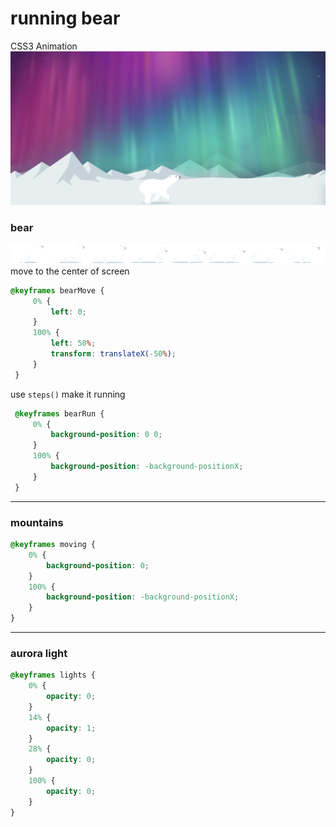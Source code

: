 # running bear
CSS3 Animation
![](./screenshot.png)
### bear
![](./images/bear.png)
move to the center of screen 
```css
@keyframes bearMove {
     0% {
         left: 0;
     }
     100% {
         left: 50%;
         transform: translateX(-50%);
     }
 }
```
use `steps()` make it running
```css
 @keyframes bearRun {
     0% {
         background-position: 0 0;
     }
     100% {
         background-position: -background-positionX;
     }
 }
```
---

### mountains
```css
@keyframes moving {
    0% {
        background-position: 0;
    }
    100% {
        background-position: -background-positionX;
    }
}
```
---

### aurora light
```css
@keyframes lights {
    0% {
        opacity: 0;
    }
    14% {
        opacity: 1;
    }
    28% {
        opacity: 0;
    }
    100% {
        opacity: 0;
    }
}
```
